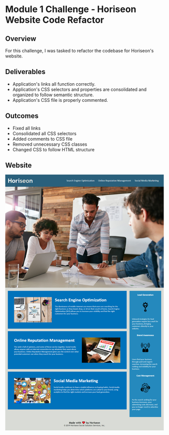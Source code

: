 # Module 1 Challenge - Horiseon Website Code Refactor

## Overview

For this challenge, I was tasked to refactor the codebase for Horiseon's website.

## Deliverables

- Application's links all function correctly.
- Application's CSS selectors and properties are consolidated and organized to follow semantic structure.
- Application's CSS file is properly commented.

## Outcomes

- Fixed all links
- Consolidated all CSS selectors
- Added comments to CSS file
- Removed unnecessary CSS classes
- Changed CSS to follow HTML structure

## Website

![screenshot](./assets/images/screenshot-horiseon.jpg)
